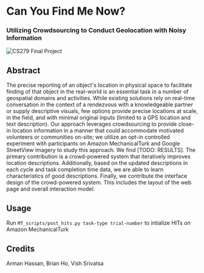 # Can You Find Me Now?
### Utilizing Crowdsourcing to Conduct Geolocation with Noisy Information
![CS279](https://sites.google.com/view/cs279au17/) Final Project

## Abstract
The precise reporting of an object's location in physical space to facilitate finding of that object in the real-world is an essential task in a number of geospatial domains and activities. While existing solutions rely on real-time conversation in the context of a rendezvous with a knowledgeable partner or supply descriptive visuals, few options provide precise locations at scale, in the field, and with minimal original inputs (limited to a GPS location and text description). Our approach leverages crowdsourcing to provide close-in location information in a manner that could accommodate motivated volunteers or communities on-site; we utilize an opt-in controlled experiment with participants on Amazon MechanicalTurk and Google StreetView imagery to study this approach. We find [TODO: RESULTS]. The primary contribution is a crowd-powered system that iteratively improves location descriptions. Additionally, based on the updated descriptions in each cycle and task completion time data, we are able to learn characteristics of good descriptions. Finally, we contribute the interface design of the crowd-powered system. This includes the layout of the web page and overall interaction model.

## Usage
Run `MT_scripts/post_hits.py task-type trial-number` to intialize HITs on Amazon MechanicalTurk

## Credits
Arman Hassan, Brian Ho, Vish Srivatsa
